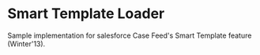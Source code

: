 Smart Template Loader
======================

Sample implementation for salesforce Case Feed's Smart Template feature (Winter'13).
